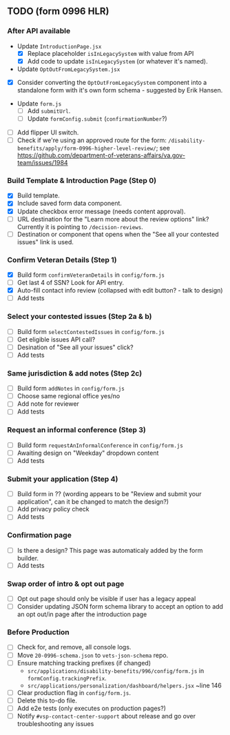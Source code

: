 ## TODO (form 0996 HLR)

### After API available

- Update `IntroductionPage.jsx`
  - [x] Replace placeholder `isInLegacySystem` with value from API
  - [x] Add code to update `isInLegacySystem` (or whatever it's named).
-  Update `OptOutFromLegacySystem.jsx`
  - [x] Consider converting the `OptOutFromLegacySystem` component into a
        standalone form with it's own form schema - suggested by Erik Hansen.
- Update `form.js`
  - [ ] Add `submitUrl`.
  - [ ] Update `formConfig.submit` (`confirmationNumber`?)
- [ ] Add flipper UI switch.
- [ ] Check if we're using an approved route for the form:
  `/disability-benefits/apply/form-0996-higher-level-review/`; see
  https://github.com/department-of-veterans-affairs/va.gov-team/issues/1984

### Build Template & Introduction Page (Step 0)

- [x] Build template.
- [x] Include saved form data component.
- [x] Update checkbox error message (needs content approval).
- [ ] URL destination for the "Learn more about the review options" link?
      Currently it is pointing to `/decision-reviews`.
- [ ] Destination or component that opens when the "See all your contested
      issues" link is used.

### Confirm Veteran Details (Step 1)

- [x] Build form `confirmVeteranDetails` in `config/form.js`
- [ ] Get last 4 of SSN? Look for API entry.
- [x] Auto-fill contact info review (collapsed with edit button? - talk to design)
- [ ] Add tests

### Select your contested issues (Step 2a & b)

- [ ] Build form `selectContestedIssues` in `config/form.js`
- [ ] Get eligible issues API call?
- [ ] Desination of "See all your issues" click?
- [ ] Add tests

### Same jurisdiction & add notes (Step 2c)

- [ ] Build form `addNotes` in `config/form.js`
- [ ] Choose same regional office yes/no
- [ ] Add note for reviewer
- [ ] Add tests

### Request an informal conference (Step 3)

- [ ] Build form `requestAnInformalConference` in `config/form.js`
- [ ] Awaiting design on "Weekday" dropdown content
- [ ] Add tests

### Submit your application (Step 4)

- [ ] Build form in ?? (wording appears to be "Review and submit your
      application", can it be changed to match the design?)
- [ ] Add privacy policy check
- [ ] Add tests

### Confirmation page

- [ ] Is there a design? This page was automaticaly added by the form builder.
- [ ] Add tests

### Swap order of intro & opt out page

- [ ] Opt out page should only be visible if user has a legacy appeal
- [ ] Consider updating JSON form schema library to accept an option to add an
      opt out/in page after the introduction page

### Before Production
- [ ] Check for, and remove, all console logs.
- [ ] Move `20-0996-schema.json` to `vets-json-schema` repo.
- [ ] Ensure matching tracking prefixes (if changed)
  - `src/applications/disability-benefits/996/config/form.js` in `formConfig.trackingPrefix`.
  - `src/applications/personalization/dashboard/helpers.jsx` ~line 146
- [ ] Clear production flag in `config/form.js`.
- [ ] Delete this to-do file.
- [ ] Add e2e tests (only executes on production pages?)
- [ ] Notify `#vsp-contact-center-support` about release and go over
      troubleshooting any issues
